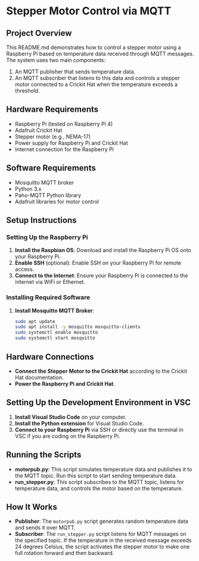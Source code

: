 # Stepper Motor Control via MQTT

## Project Overview
This README.md demonstrates how to control a stepper motor using a Raspberry Pi based on temperature data received through MQTT messages. The system uses two main components:
1. An MQTT publisher that sends temperature data.
2. An MQTT subscriber that listens to this data and controls a stepper motor connected to a Crickit Hat when the temperature exceeds a threshold.

## Hardware Requirements
- Raspberry Pi (tested on Raspberry Pi 4)
- Adafruit Crickit Hat
- Stepper motor (e.g., NEMA-17)
- Power supply for Raspberry Pi and Crickit Hat
- Internet connection for the Raspberry Pi

## Software Requirements
- Mosquitto MQTT broker
- Python 3.x
- Paho-MQTT Python library
- Adafruit libraries for motor control

## Setup Instructions

### Setting Up the Raspberry Pi
1. **Install the Raspbian OS**: Download and install the Raspberry Pi OS onto your Raspberry Pi.
2. **Enable SSH** (optional): Enable SSH on your Raspberry Pi for remote access.
3. **Connect to the Internet**: Ensure your Raspberry Pi is connected to the internet via WiFi or Ethernet.

### Installing Required Software
1. **Install Mosquitto MQTT Broker**:
   ```bash
   sudo apt update
   sudo apt install -y mosquitto mosquitto-clients
   sudo systemctl enable mosquitto
   sudo systemctl start mosquitto

## Hardware Connections
- **Connect the Stepper Motor to the Crickit Hat** according to the Crickit Hat documentation.
- **Power the Raspberry Pi and Crickit Hat**.

## Setting Up the Development Environment in VSC
1. **Install Visual Studio Code** on your computer.
2. **Install the Python extension** for Visual Studio Code.
3. **Connect to your Raspberry Pi** via SSH or directly use the terminal in VSC if you are coding on the Raspberry Pi.

## Running the Scripts
- **motorpub.py**: This script simulates temperature data and publishes it to the MQTT topic. Run this script to start sending temperature data.
- **run_stepper.py**: This script subscribes to the MQTT topic, listens for temperature data, and controls the motor based on the temperature.

## How It Works
- **Publisher**: The `motorpub.py` script generates random temperature data and sends it over MQTT.
- **Subscriber**: The `run_stepper.py` script listens for MQTT messages on the specified topic. If the temperature in the received message exceeds 24 degrees Celsius, the script activates the stepper motor to make one full rotation forward and then backward.
